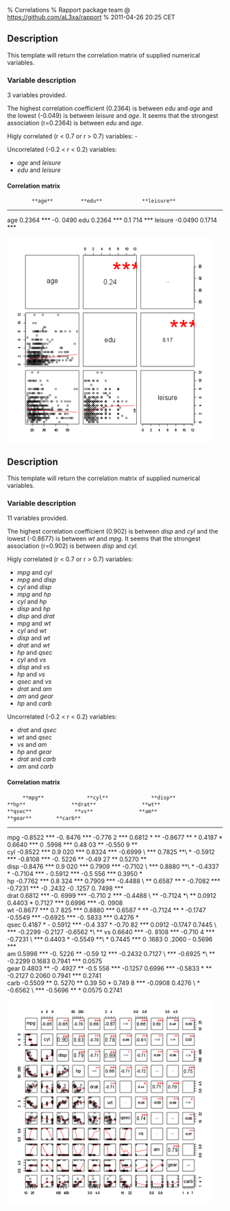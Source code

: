 % Correlations
% Rapport package team @ https://github.com/aL3xa/rapport
% 2011-04-26 20:25 CET

## Description

This template will return the correlation matrix of supplied numerical
variables.

### Variable description

3 variables provided.

The highest correlation coefficient (0.2364) is between *edu* and *age*
and the lowest (-0.049) is between *leisure* and *age*. It seems that
the strongest association (r=0.2364) is between *edu* and *age*.

Higly correlated (r < 0.7 or r \> 0.7) variables: -

Uncorrelated (-0.2 < r < 0.2) variables:

-   *age* and *leisure*
-   *edu* and *leisure*

#### Correlation matrix

            **age**         **edu**             **leisure**
  --------- --------------- ------------------- -------------
  age                       0.2364 \*\*\* -0.   0490
  edu       0.2364 \*\*\*   0.1                 714 \*\*\*
  leisure   -0.0490         0.1714 \*\*\*       

![image](f4c6c0be648793b84a85d267c1a8ecd3.png)

## Description

This template will return the correlation matrix of supplied numerical
variables.

### Variable description

11 variables provided.

The highest correlation coefficient (0.902) is between *disp* and *cyl*
and the lowest (-0.8677) is between *wt* and *mpg*. It seems that the
strongest association (r=0.902) is between *disp* and *cyl*.

Higly correlated (r < 0.7 or r \> 0.7) variables:

-   *mpg* and *cyl*
-   *mpg* and *disp*
-   *cyl* and *disp*
-   *mpg* and *hp*
-   *cyl* and *hp*
-   *disp* and *hp*
-   *disp* and *drat*
-   *mpg* and *wt*
-   *cyl* and *wt*
-   *disp* and *wt*
-   *drat* and *wt*
-   *hp* and *qsec*
-   *cyl* and *vs*
-   *disp* and *vs*
-   *hp* and *vs*
-   *qsec* and *vs*
-   *drat* and *am*
-   *am* and *gear*
-   *hp* and *carb*

Uncorrelated (-0.2 < r < 0.2) variables:

-   *drat* and *qsec*
-   *wt* and *qsec*
-   *vs* and *am*
-   *hp* and *gear*
-   *drat* and *carb*
-   *am* and *carb*

#### Correlation matrix

         **mpg**              **cyl**              **disp**              **hp**               **drat**               **wt**              **qsec**              **vs**               **am**               **gear**        **carb**
  ------ -------------------- -------------------- --------------------- -------------------- ---------------------- ------------------- --------------------- -------------------- -------------------- --------------- ----------
  mpg                         -0.8522 \*\*\* -0.   8476 \*\*\* -0.776    2 \*\*\* 0.6812 \*   \*\* -0.8677 \*\*      \* 0.4187 \*        0.6640 \*\*\* 0       .5998 \*\*\* 0.48    03 \*\* -0.550       9 \*\*          
  cyl    -0.8522 \*\*\*       0.9                  020 \*\*\* 0.8324     \*\*\* -0.6999 \\    \*\*\* 0.7825 \*\*\\   \* -0.5912 \*\*\*   -0.8108 \*\*\* -0.    5226 \*\* -0.49      27 \*\* 0.5270       \*\*            
  disp   -0.8476 \*\*\* 0.9   020 \*\*\*           0.7909                \*\*\* -0.7102 \\    \*\*\* 0.8880 \*\*\\   \* -0.4337 \*       -0.7104 \*\*\* -      0.5912 \*\*\* -0.5   556 \*\*\* 0.3950    \*              
  hp     -0.7762 \*\*\* 0.8   324 \*\*\* 0.7909    \*\*\*                -0.4488 \\           \*\* 0.6587 \*\*       \* -0.7082 \*\*\*   -0.7231 \*\*\* -0     .2432 -0             .1257 0.             7498 \*\*\*     
  drat   0.6812 \*\*\* -0.    6999 \*\*\* -0.710   2 \*\*\* -0.4488 \\   \*\*                 -0.7124 \*\\           \*\* 0.0912         0.4403 \*             0.7127 \*\*\*        0.6996 \*\*\* -0.    0908            
  wt     -0.8677 \*\*\* 0.7   825 \*\*\* 0.8880    \*\*\* 0.6587 \*      \*\* -0.7124 \*\*    \*                     -0.1747             -0.5549 \*\*\*        -0.6925 \*\*\* -0.   5833 \*\*\* 0.4276   \*              
  qsec   0.4187 \* -          0.5912 \*\*\* -0.4   337 \* -0.70          82 \*\*\* 0.0912     -0.1747                                    0.7445 \\             \*\*\* -0.2299       -0.2127              -0.6562 \*\\    \*\*
  vs     0.6640 \*\*\* -0.    8108 \*\*\* -0.710   4 \*\*\* -0.7231 \\   \*\*\* 0.4403 \*     -0.5549 \*\*\\         \* 0.7445 \*\*\*    0                     .1683 0              .2060 -              0.5696 \*\*\*   
  am     0.5998 \*\*\* -0.    5226 \*\* -0.59      12 \*\*\* -0.2432     0.7127 \\            \*\*\* -0.6925 \*\\    \*\* -0.2299        0.1683                                     0.7941 \*\*\*        0.0575          
  gear   0.4803 \*\* -0       .4927 \*\* -0.5      556 \*\*\* -0.1257    0.6996               \*\*\* -0.5833 \*      \*\* -0.2127        0.2060                0.7941 \*\*\*                             0.2741          
  carb   -0.5509 \*\* 0.      5270 \*\* 0.39       50 \* 0.749           8 \*\*\* -0.0908     0.4276 \\              \* -0.6562 \\       \*\*\* -0.5696 \*\*   \* 0.0575            0.2741                               

![image](ce42e944b62284a3bebf2101155af100.png)
